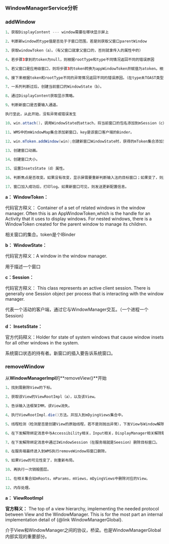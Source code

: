 
### WindowManagerService分析

### addWindow

```java
1、获取DisplayContent --- window需要在哪块显示屏上

2、判断新window的type值是否处于子窗口范围，若是则获取父窗口parentWindow

3、获取windowToken（a）。（有父窗口就拿父窗口的，否则就拿传入的属性中的）

4、若步骤3拿到的token为null，则根据rootType和type不同情况返回不同的错误原因

5、若父窗口是应用级窗口，则将步骤3的token转换为appWindowToken并赋值为atoken。根据atoken不同的情况返回不同的错误原因。

6、接下来根据token和rootType不同的异常情况返回不同的错误原因。（在type未TOAST类型时，需要给addToastWindowRequiresToken变量赋值。）

7、一系列判断过后，创建当前窗口的WindowState（b）。

8、通过DisplayContent获取显示策略。

9、判断新窗口是否要输入通道。

执行至此，从此开始，没有异常或错误发生

10、win.attach()，调用WindowState的attach，将当前窗口的包名添加到mSession（c）集合中。

11、WMS中的mWindowMap集合添加新窗口，key是该窗口客户端的Binder。

12、win.mToken.addWindow(win);创建新窗口WindowState时，获得的mToken集合添加当前新窗口。

13、创建窗口动画。

14、创建窗口大小。

15、设置InsetsState（d）属性。

16、判断焦点是否改变。如果没有改变，显示屏需要重新判断输入法的目标窗口；如果变了，则显示屏需重设输入焦点窗口。最后显示屏通过输入监听InputMonitor更新输入法窗口。

17、窗口加入成功后，打印log。如果新窗口可见，则发送更新配置信息。
```

**a： WindowToken：**

代码官方释义： Container of a set of related windows in the window manager. Often this is an AppWindowToken,which is the handle for an Activity that it uses to display windows. For nested windows, there is a WindowToken created for the parent window to manage its children.

相关窗口的集合。token是个IBinder

**b： WindowState：**

代码官方释义：A window in the window manager.

用于描述一个窗口

**c：Session：**

代码官方释义： This class represents an active client session.  There is generally one Session object per process that is interacting with the window manager.

代表一个活动的客户端，通过它与WindowManager交互。（一个进程一个Session）

**d： InsetsState：**

官方代码释义：Holder for state of system windows that cause window insets for all other windows in the system.

系统窗口状态的持有者。新窗口的插入要告诉系统窗口。



### removeWindow

从**WindowManagerImpl**的**removeView()**开始

```java
1、找到需删除View的下标。

2、获取该View的ViewRootImpl（a），以及该View。

3、告诉输入法框架IMM，该View消失。

4、执行ViewRootImpl.die()方法。并加入到mDyingViews集合中。

5、线程检测（检测是否是创建View的原始线程，若不是则抛出异常），下发View与Window解除绑定消息。

6、在下发解除绑定消息中与Accessibility相关，Input相关，DisplayManager相关解除联系，并销毁图层。

7、在下发解除绑定消息中通过IWindowSession（在服务端就是Seesion）删除目标窗口。

8、在服务端最终进入到WMS执行removeWindow将窗口删除。

9、如果View的可见性变了，则重新布局。

10、再执行一次销毁图层。

11、在相关集合如mRoots，mParams，mViews，mDyingViews中删除对应的View。

12、内存处理。
```

**a： ViewRootImpl**

**官方释义：** The top of a view hierarchy, implementing the needed protocol between View and the WindowManager.  This is for the most part an internal implementation detail of {@link WindowManagerGlobal}.

介于View和WindowManager之间的协议，桥梁。也是WindowManagerGlobal内部实现的重要部分。